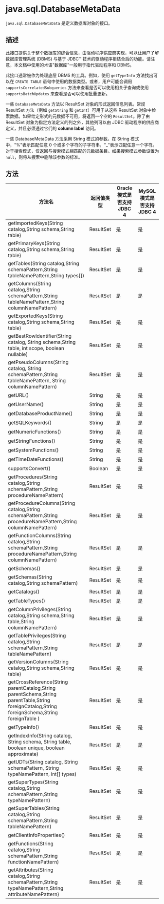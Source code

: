 java.sql.DatabaseMetaData 
==============================================

`java.sql.DatabaseMetaData` 是定义数据库对象的接口。

描述 
-----------------------

此接口提供关于整个数据库的综合信息，由驱动程序供应商实现，可以让用户了解数据库管理系统 (DBMS) 与基于 JDBC™ 技术的驱动程序相结合后的功能。请注意，本文档中使用的术语"数据库"一般用于指代驱动程序和 DBMS。

此接口通常被作为处理底层 DBMS 的工具。例如，使用 `getTypeInfo` 方法找出可以在 `CREATE TABLE` 语句中使用的数据类型。或者，用户可能会调用 `supportsCorrelatedSubqueries` 方法来查看是否可以使用相关子查询或使用 `supportsBatchUpdates` 来查看是否可以使用批量更新。

一些 `DatabaseMetaData` 方法以 ResultSet 对象的形式返回信息列表。常规 ResultSet 方法（例如 `getString` 和 `getInt`）可用于从这些 ResultSet 对象中检索数据。如果给定形式的元数据不可用，将返回一个空的 `ResultSet`。除了由 ResultSet 对象为指定方法定义的列之外，其他列可以由 JDBC 驱动程序的供应商定义，并且必须通过它们的 **column label** 访问。

一些 DatabaseMetaData 方法采用 String 模式的参数。在 String 模式中，"%"表示匹配任意 0 个或多个字符的子字符串，"_"表示匹配任意一个字符。对于搜索模式，仅返回与搜索模式相匹配的元数据条目。如果搜索模式参数设置为 `null`，则将从搜索中删除该参数的标准。

方法 
-----------------------



|                                                                      方法名                                                                       |   返回值类型   | Oracle 模式是否支持 JDBC 4 | MySQL 模式是否支持JDBC 4 |
|------------------------------------------------------------------------------------------------------------------------------------------------|-----------|----------------------|--------------------|
| getImportedKeys(String catalog,String schema,String table)                                                                                     | ResultSet | 是                    | 是                  |
| getPrimaryKeys(String catalog,String schema,String table)                                                                                      | ResultSet | 是                    | 是                  |
| getTables(String catalog,String schemaPattern,String tableNamePattern,String types\[\])                                                        | ResultSet | 是                    | 是                  |
| getColumns(String catalog,String schemaPattern,String tableNamePattern,String columnNamePattern)                                               | ResultSet | 是                    | 是                  |
| getExportedKeys(String catalog,String schema,String table)                                                                                     | ResultSet | 是                    | 是                  |
| getBestRowIdentifier(String catalog, String schema,String table, int scope, boolean nullable)                                                  | ResultSet | 是                    | 是                  |
| getPseudoColumns(String catalog, String schemaPattern,String tableNamePattern, String columnNamePattern)                                       | ResultSet | 是                    | 是                  |
| getURL()                                                                                                                                       | String    | 是                    | 是                  |
| getUserName()                                                                                                                                  | String    | 是                    | 是                  |
| getDatabaseProductName()                                                                                                                       | String    | 是                    | 是                  |
| getSQLKeywords()                                                                                                                               | String    | 是                    | 是                  |
| getNumericFunctions()                                                                                                                          | String    | 是                    | 是                  |
| getStringFunctions()                                                                                                                           | String    | 是                    | 是                  |
| getSystemFunctions()                                                                                                                           | String    | 是                    | 是                  |
| getTimeDateFunctions()                                                                                                                         | String    | 是                    | 是                  |
| supportsConvert()                                                                                                                              | Boolean   | 是                    | 是                  |
| getProcedures(String catalog,String schemaPattern,String procedureNamePattern)                                                                 | ResultSet | 是                    | 是                  |
| getProcedureColumns(String catalog,String schemaPattern,String procedureNamePattern,String columnNamePattern)                                  | ResultSet | 是                    | 是                  |
| getFunctionColumns(String catalog,String schemaPattern,String procedureNamePattern,String columnNamePattern)                                   | ResultSet | 是                    | 是                  |
| getSchemas()                                                                                                                                   | ResultSet | 是                    | 是                  |
| getSchemas(String catalog,String schemaPattern)                                                                                                | ResultSet | 是                    | 是                  |
| getCatalogs()                                                                                                                                  | ResultSet | 是                    | 是                  |
| getTableTypes()                                                                                                                                | ResultSet | 是                    | 是                  |
| getColumnPrivileges(String catalog,String schema,String table,String columnNamePattern)                                                        | ResultSet | 是                    | 是                  |
| getTablePrivileges(String catalog,String schemaPattern,String tableNamePattern)                                                                | ResultSet | 是                    | 是                  |
| getVersionColumns(String catalog,String schema,String table)                                                                                   | ResultSet | 是                    | 是                  |
| getCrossReference(String parentCatalog,String parentSchema,String parentTable,String foreignCatalog,String foreignSchema,String foreignTable ) | ResultSet | 是                    | 是                  |
| getTypeInfo()                                                                                                                                  | ResultSet | 是                    | 是                  |
| getIndexInfo(String catalog, String schema, String table, boolean unique, boolean approximate)                                                 | ResultSet | 是                    | 是                  |
| getUDTs(String catalog, String schemaPattern, String typeNamePattern, int\[\] types)                                                           | ResultSet | 是                    | 是                  |
| getSuperTypes(String catalog,String schemaPattern,String typeNamePattern)                                                                      | ResultSet | 是                    | 是                  |
| getSuperTables(String catalog,String schemaPattern,String tableNamePattern)                                                                    | ResultSet | 是                    | 是                  |
| getClientInfoProperties()                                                                                                                      | ResultSet | 是                    | 是                  |
| getFunctions(String catalog,String schemaPattern,String functionNamePattern)                                                                   | ResultSet | 是                    | 是                  |
| getAttributes(String catalog,String schemaPattern,String typeNamePattern,String attributeNamePattern)                                          | ResultSet | 是                    | 是                  |



